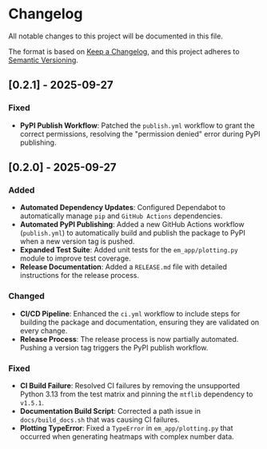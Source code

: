 # Changelog

All notable changes to this project will be documented in this file.

The format is based on [Keep a Changelog](https://keepachangelog.com/en/1.0.0/),
and this project adheres to [Semantic Versioning](https://semver.org/spec/v2.0.0.html).

## [0.2.1] - 2025-09-27

### Fixed
- **PyPI Publish Workflow**: Patched the `publish.yml` workflow to grant the correct permissions, resolving the "permission denied" error during PyPI publishing.

## [0.2.0] - 2025-09-27

### Added
- **Automated Dependency Updates**: Configured Dependabot to automatically manage `pip` and `GitHub Actions` dependencies.
- **Automated PyPI Publishing**: Added a new GitHub Actions workflow (`publish.yml`) to automatically build and publish the package to PyPI when a new version tag is pushed.
- **Expanded Test Suite**: Added unit tests for the `em_app/plotting.py` module to improve test coverage.
- **Release Documentation**: Added a `RELEASE.md` file with detailed instructions for the release process.

### Changed
- **CI/CD Pipeline**: Enhanced the `ci.yml` workflow to include steps for building the package and documentation, ensuring they are validated on every change.
- **Release Process**: The release process is now partially automated. Pushing a version tag triggers the PyPI publish workflow.

### Fixed
- **CI Build Failure**: Resolved CI failures by removing the unsupported Python 3.13 from the test matrix and pinning the `mtflib` dependency to `v1.5.1`.
- **Documentation Build Script**: Corrected a path issue in `docs/build_docs.sh` that was causing CI failures.
- **Plotting TypeError**: Fixed a `TypeError` in `em_app/plotting.py` that occurred when generating heatmaps with complex number data.